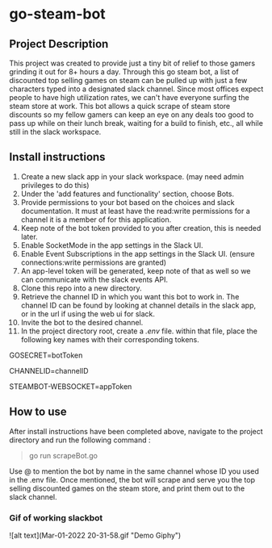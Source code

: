 # go-steam-bot

## Project Description 

This project was created to provide just a tiny bit of relief to those gamers grinding it out for 8+ hours a day. Through this go steam bot, a list of discounted top selling games on steam can be pulled up with just a few characters typed into a designated slack channel. Since most offices expect people to have high utilization rates, we can't have everyone surfing the steam store at work. This bot allows a quick scrape of steam store discounts so my fellow gamers can keep an eye on any deals too good to pass up while on their lunch break, waiting for a build to finish, etc., all while still in the slack workspace. 

## Install instructions 

1. Create a new slack app in your slack workspace. (may need admin privileges to do this)
2. Under the 'add features and functionality' section, choose Bots. 
3. Provide permissions to your bot based on the choices and slack documentation. It must at least have the read:write permissions for a channel it is a member of for this application. 
4. Keep note of the bot token provided to you after creation, this is needed later. 
5. Enable SocketMode in the app settings in the Slack UI. 
6. Enable Event Subscriptions in the app settings in the Slack UI. (ensure connections:write permissions are granted)
7. An app-level token will be generated, keep note of that as well so we can communicate with the slack events API. 
8. Clone this repo into a new directory. 
9. Retrieve the channel ID in which you want this bot to work in. The channel ID can be found by looking at channel details in the slack app, or in the url if using the web ui for slack. 
10. Invite the bot to the desired channel. 
11. In the project directory root, create a *.env* file. within that file, place the following key names with their corresponding tokens.   

GOSECRET=botToken

CHANNELID=channelID 

STEAMBOT-WEBSOCKET=appToken

## How to use

After install instructions have been completed above, navigate to the project directory and run the following command : 

> go run scrapeBot.go 

Use @ to mention the bot by name in the same channel whose ID you used in the .env file. Once mentioned, the bot will scrape and serve you the top selling discounted games on the steam store, and print them out to the slack channel. 

### Gif of working slackbot 
![alt text](Mar-01-2022 20-31-58.gif "Demo Giphy")
